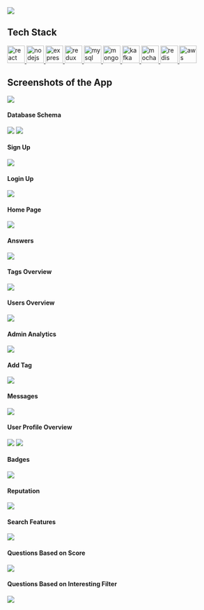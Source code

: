<img src="https://csshint.com/wp-content/uploads/2019/05/Animated-Logo-examples-2.gif">

## Tech Stack
<p align="left"> 
  <a href="https://reactjs.org/" target="_blank" rel="noreferrer"> <img src="https://raw.githubusercontent.com/devicons/devicon/master/icons/react/react-original-wordmark.svg" alt="react" width="40" height="40"/> </a> <a href="https://nodejs.org" target="_blank" rel="noreferrer"> <img src="https://raw.githubusercontent.com/devicons/devicon/master/icons/nodejs/nodejs-original-wordmark.svg" alt="nodejs" width="40" height="40"/> </a> <a href="https://expressjs.com" target="_blank" rel="noreferrer"> <img src="https://raw.githubusercontent.com/devicons/devicon/master/icons/express/express-original-wordmark.svg" alt="express" width="40" height="40"/> </a> <a href="https://redux.js.org" target="_blank" rel="noreferrer"> <img src="https://raw.githubusercontent.com/devicons/devicon/master/icons/redux/redux-original.svg" alt="redux" width="40" height="40"/> </a> <a href="https://www.mysql.com/" target="_blank" rel="noreferrer"> <img src="https://raw.githubusercontent.com/devicons/devicon/master/icons/mysql/mysql-original-wordmark.svg" alt="mysql" width="40" height="40"/> </a> <a href="https://www.mongodb.com/" target="_blank" rel="noreferrer"> <img src="https://raw.githubusercontent.com/devicons/devicon/master/icons/mongodb/mongodb-original-wordmark.svg" alt="mongodb" width="40" height="40"/> </a> <a href="https://kafka.apache.org/" target="_blank" rel="noreferrer"> <img src="https://www.vectorlogo.zone/logos/apache_kafka/apache_kafka-icon.svg" alt="kafka" width="40" height="40"/> </a> <a href="https://mochajs.org" target="_blank" rel="noreferrer"> <img src="https://www.vectorlogo.zone/logos/mochajs/mochajs-icon.svg" alt="mocha" width="40" height="40"/> </a> <a href="https://redis.io" target="_blank" rel="noreferrer"> <img src="https://raw.githubusercontent.com/devicons/devicon/master/icons/redis/redis-original-wordmark.svg" alt="redis" width="40" height="40"/> </a> <a href="https://aws.amazon.com" target="_blank" rel="noreferrer"> <img src="https://raw.githubusercontent.com/devicons/devicon/master/icons/amazonwebservices/amazonwebservices-original-wordmark.svg" alt="aws" width="40" height="40"/> </a> 
</p>

## Screenshots of the App

<img src="https://github.com/Rajashekarredde/stackoverflow/blob/main/images/architecture.png">

#### Database Schema
<img src="https://github.com/Rajashekarredde/stackoverflow/blob/main/images/mongo_schema.png">
<img src="https://github.com/Rajashekarredde/stackoverflow/blob/main/images/mysql_schema.png">

#### Sign Up
<img src="https://github.com/Rajashekarredde/stackoverflow/blob/main/images/signup.png">

#### Login Up
<img src="https://github.com/Rajashekarredde/stackoverflow/blob/main/images/login.png">

#### Home Page
<img src="https://github.com/Rajashekarredde/stackoverflow/blob/main/images/home.png">

#### Answers
<img src="https://github.com/Rajashekarredde/stackoverflow/blob/main/images/answers.png">

#### Tags Overview
<img src="https://github.com/Rajashekarredde/stackoverflow/blob/main/images/tags.png">

#### Users Overview
<img src="https://github.com/Rajashekarredde/stackoverflow/blob/main/images/tags.png">

#### Admin Analytics
<img src="https://github.com/Rajashekarredde/stackoverflow/blob/main/images/analytics.png">

#### Add Tag
<img src="https://github.com/Rajashekarredde/stackoverflow/blob/main/images/addtag.png">

#### Messages
<img src="https://github.com/Rajashekarredde/stackoverflow/blob/main/images/messages.png">

#### User Profile Overview 
<img src="https://github.com/Rajashekarredde/stackoverflow/blob/main/images/userProfileOverview.png">
<img src="https://github.com/Rajashekarredde/stackoverflow/blob/main/images/userProfileOverview_2.png">

#### Badges
<img src="https://github.com/Rajashekarredde/stackoverflow/blob/main/images/badges.png">

#### Reputation
<img src="https://github.com/Rajashekarredde/stackoverflow/blob/main/images/reputation.png">

#### Search Features
<img src="https://github.com/Rajashekarredde/stackoverflow/blob/main/images/searchFeatures.png">

#### Questions Based on Score
<img src="https://github.com/Rajashekarredde/stackoverflow/blob/main/images/questionsBasedOnScore.png">

#### Questions Based on Interesting Filter
<img src="https://github.com/Rajashekarredde/stackoverflow/blob/main/images/questionsOnInteresting.png">






